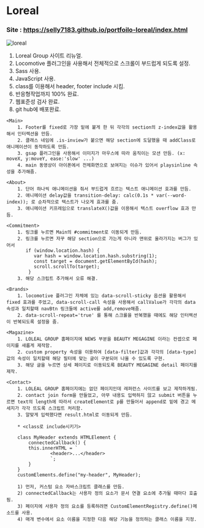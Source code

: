 # Loreal
### Site : https://selly7183.github.io/portfoilo-loreal/index.html
![loreal](https://user-images.githubusercontent.com/88068412/210552343-d059c391-55a4-4033-9258-1c5c715e0519.png)

1. Loreal Group 사이트 리뉴얼.
2. Locomotive 플러그인을 사용해서 전체적으로 스크롤이 부드럽게 되도록 설정.
3. Sass 사용.
4. JavaScript 사용.
5. class를 이용해서 header, footer include 시킴.
6. 반응형작업까지 100% 완료.
7. 웹표준성 검사 완료.
8. git hub에 배포완료.
>
    <Main>
        1. Footer를 fixed로 가장 밑에 붙게 한 뒤 각각의 section의 z-index값을 활용해서 인터렉션을 만듬.
        2. 클래스 네임에 .is-inview가 붙으면 해당 section에 도달했을 때 addClass로 애니메이션이 동작하도록 만듬.
        3. gsap 플러그인을 사용해서 이미지가 마우스에 따라 움직이는 모션 만듬. (x: moveX, y:moveY, ease:'slow' ...)
        4. main 동영상이 아이폰에서 전체화면으로 보여지는 이슈가 있어서 playsinline 속성을 추가해줌.
> 
    <About>
        1. 단어 하나씩 애니메이션을 줘서 부드럽게 흐르는 텍스트 애니메이션 효과를 만듬.
        2. 애니메이션 delay값을 transition-delay: calc(0.1s * var(--word-index)); 로 순차적으로 텍스트가 나오게 효과를 줌.
        3. 애니메이션 키프레임으로 translateX()값을 이용해서 텍스트 overflow 효과 만듬.
>   
    <Commitment>
        1. 링크를 누르면 Main의 #commitment로 이동되게 만듬.
        2. 링크를 누르면 자꾸 해당 section으로 가는게 아니라 맨위로 올라가지는 버그가 있어서
           if (window.location.hash) {
              var hash = window.location.hash.substring(1);
              const target = document.getElementById(hash);
              scroll.scrollTo(target);
            }
        3. 해당 스크립트 추가해서 오류 해결.
>   
    <Brands>
        1. locomotive 플러그인 자체에 있는 data-scroll-sticky 옵션을 활용해서 fixed 효과를 주었고, data-scroll-call 속성을 사용해서 callValue가 각각의 data 속성과 일치할때 navBtn 링크들에 active를 add,remove해줌.
        2. data-scroll-repeat='true' 를 통해 스크롤을 반복했을 때에도 해당 인터렉션이 반복되도록 설정을 줌.
 >
    <Magazine>
        1. LOLEAL GROUP 홈페이지에 NEWS 부분을 BEAUTY MEGAGINE 이라는 컨셉으로 페이지를 새롭게 제작함.
        2. custom property 속성을 이용하여 [data-filter]값과 각각의 [data-type] 값의 속성이 일치할때 해당 필터에 맞는 글이 구분되어 나올 수 있도록 구현.
        3. 해당 글을 누르면 상세 페이지로 이동되도록 BEAUTY MEGAGINE detail 페이지를 제작.
>  
    <Contact>
        1. LOLEAL GROUP 홈페이지에는 없던 페이지인데 레퍼런스 사이트를 보고 제작하게됨.
        2. contact join form을 만들었고, 아무 내용도 입력하지 않고 submit 버튼을 누르면 text의 length에 따라서 createElement로 p를 만들어서 append로 밑에 경고 메세지가 각각 뜨도록 스크립트 처리함.
        3. 알맞게 입력했다면 result.html로 이동되게 만듬.
>
        * <class로 include시키기>
	    
        class MyHeader extends HTMLElement {
	        connectedCallback() {
		    this.innerHTML = `
                	<header>...</header>  
                    `;
	        }
        }
        customElements.define("my-header", MyHeader);   
        
        1) 먼저, 커스텀 요소 자바스크립트 클래스를 만듬.
        2) connectedCallback는 사용자 정의 요소가 문서 연결 요소에 추가될 때마다 호출됨.
        3) 페이지에 사용자 정의 요소를 등록하려면 CustomElementRegistry.define()메소드를 사용. 
        4) 매개 변수에서 요소 이름을 지정한 다음 해당 기능을 정의하는 클래스 이름을 지정.
  
